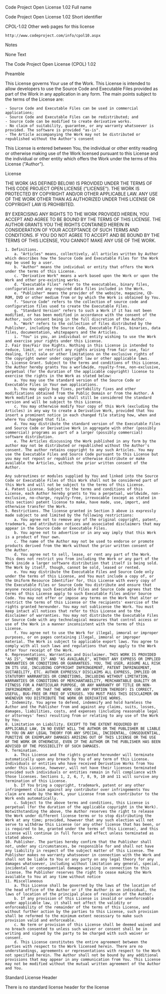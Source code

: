Code Project Open License 1.02
Full name

Code Project Open License 1.02
Short identifier

CPOL-1.02
Other web pages for this license

    http://www.codeproject.com/info/cpol10.aspx

Notes

None
Text

The Code Project Open License (CPOL) 1.02

Preamble

This License governs Your use of the Work. This License is intended to allow developers to use the Source Code and Executable Files provided as part of the Work in any application in any form.
The main points subject to the terms of the License are:

    - Source Code and Executable Files can be used in commercial applications;
    - Source Code and Executable Files can be redistributed; and
    - Source Code can be modified to create derivative works.
    - No claim of suitability, guarantee, or any warranty whatsoever is provided. The software is provided "as-is".
    - The Article accompanying the Work may not be distributed or republished without the Author's consent

This License is entered between You, the individual or other entity reading or otherwise making use of the Work licensed pursuant to this License and the individual or other entity which offers the Work under the terms of this License ("Author").

License

THE WORK (AS DEFINED BELOW) IS PROVIDED UNDER THE TERMS OF THIS CODE PROJECT OPEN LICENSE ("LICENSE"). THE WORK IS PROTECTED BY COPYRIGHT AND/OR OTHER APPLICABLE LAW. ANY USE OF THE WORK OTHER THAN AS AUTHORIZED UNDER THIS LICENSE OR COPYRIGHT LAW IS PROHIBITED.

BY EXERCISING ANY RIGHTS TO THE WORK PROVIDED HEREIN, YOU ACCEPT AND AGREE TO BE BOUND BY THE TERMS OF THIS LICENSE. THE AUTHOR GRANTS YOU THE RIGHTS CONTAINED HEREIN IN CONSIDERATION OF YOUR ACCEPTANCE OF SUCH TERMS AND CONDITIONS. IF YOU DO NOT AGREE TO ACCEPT AND BE BOUND BY THE TERMS OF THIS LICENSE, YOU CANNOT MAKE ANY USE OF THE WORK.

    1. Definitions.
        a. "Articles" means, collectively, all articles written by Author which describes how the Source Code and Executable Files for the Work may be used by a user.
        b. "Author" means the individual or entity that offers the Work under the terms of this License.
        c. "Derivative Work" means a work based upon the Work or upon the Work and other pre-existing works.
        d. "Executable Files" refer to the executables, binary files, configuration and any required data files included in the Work.
        e. "Publisher" means the provider of the website, magazine, CD-ROM, DVD or other medium from or by which the Work is obtained by You.
        f. "Source Code" refers to the collection of source code and configuration files used to create the Executable Files.
        g. "Standard Version" refers to such a Work if it has not been modified, or has been modified in accordance with the consent of the Author, such consent being in the full discretion of the Author.
        h. "Work" refers to the collection of files distributed by the Publisher, including the Source Code, Executable Files, binaries, data files, documentation, whitepapers and the Articles.
        i. "You" is you, an individual or entity wishing to use the Work and exercise your rights under this License.
    2. Fair Use/Fair Use Rights. Nothing in this License is intended to reduce, limit, or restrict any rights arising from fair use, fair dealing, first sale or other limitations on the exclusive rights of the copyright owner under copyright law or other applicable laws.
    3. License Grant. Subject to the terms and conditions of this License, the Author hereby grants You a worldwide, royalty-free, non-exclusive, perpetual (for the duration of the applicable copyright) license to exercise the rights in the Work as stated below:
        a. You may use the standard version of the Source Code or Executable Files in Your own applications.
        b. You may apply bug fixes, portability fixes and other modifications obtained from the Public Domain or from the Author. A Work modified in such a way shall still be considered the standard version and will be subject to this License.
        c. You may otherwise modify Your copy of this Work (excluding the Articles) in any way to create a Derivative Work, provided that You insert a prominent notice in each changed file stating how, when and where You changed that file.
        d. You may distribute the standard version of the Executable Files and Source Code or Derivative Work in aggregate with other (possibly commercial) programs as part of a larger (possibly commercial) software distribution.
        e. The Articles discussing the Work published in any form by the author may not be distributed or republished without the Author's consent. The author retains copyright to any such Articles. You may use the Executable Files and Source Code pursuant to this License but you may not repost or republish or otherwise distribute or make available the Articles, without the prior written consent of the Author.

    Any subroutines or modules supplied by You and linked into the Source Code or Executable Files of this Work shall not be considered part of this Work and will not be subject to the terms of this License.
    4. Patent License. Subject to the terms and conditions of this License, each Author hereby grants to You a perpetual, worldwide, non-exclusive, no-charge, royalty-free, irrevocable (except as stated in this section) patent license to make, have made, use, import, and otherwise transfer the Work.
    5. Restrictions. The license granted in Section 3 above is expressly made subject to and limited by the following restrictions:
        a. You agree not to remove any of the original copyright, patent, trademark, and attribution notices and associated disclaimers that may appear in the Source Code or Executable Files.
        b. You agree not to advertise or in any way imply that this Work is a product of Your own.
        c. The name of the Author may not be used to endorse or promote products derived from the Work without the prior written consent of the Author.
        d. You agree not to sell, lease, or rent any part of the Work. This does not restrict you from including the Work or any part of the Work inside a larger software distribution that itself is being sold. The Work by itself, though, cannot be sold, leased or rented.
        e. You may distribute the Executable Files and Source Code only under the terms of this License, and You must include a copy of, or the Uniform Resource Identifier for, this License with every copy of the Executable Files or Source Code You distribute and ensure that anyone receiving such Executable Files and Source Code agrees that the terms of this License apply to such Executable Files and/or Source Code. You may not offer or impose any terms on the Work that alter or restrict the terms of this License or the recipients' exercise of the rights granted hereunder. You may not sublicense the Work. You must keep intact all notices that refer to this License and to the disclaimer of warranties. You may not distribute the Executable Files or Source Code with any technological measures that control access or use of the Work in a manner inconsistent with the terms of this License.
        f. You agree not to use the Work for illegal, immoral or improper purposes, or on pages containing illegal, immoral or improper material. The Work is subject to applicable export laws. You agree to comply with all such laws and regulations that may apply to the Work after Your receipt of the Work.
    6. Representations, Warranties and Disclaimer. THIS WORK IS PROVIDED "AS IS", "WHERE IS" AND "AS AVAILABLE", WITHOUT ANY EXPRESS OR IMPLIED WARRANTIES OR CONDITIONS OR GUARANTEES. YOU, THE USER, ASSUME ALL RISK IN ITS USE, INCLUDING COPYRIGHT INFRINGEMENT, PATENT INFRINGEMENT, SUITABILITY, ETC. AUTHOR EXPRESSLY DISCLAIMS ALL EXPRESS, IMPLIED OR STATUTORY WARRANTIES OR CONDITIONS, INCLUDING WITHOUT LIMITATION, WARRANTIES OR CONDITIONS OF MERCHANTABILITY, MERCHANTABLE QUALITY OR FITNESS FOR A PARTICULAR PURPOSE, OR ANY WARRANTY OF TITLE OR NON-INFRINGEMENT, OR THAT THE WORK (OR ANY PORTION THEREOF) IS CORRECT, USEFUL, BUG-FREE OR FREE OF VIRUSES. YOU MUST PASS THIS DISCLAIMER ON WHENEVER YOU DISTRIBUTE THE WORK OR DERIVATIVE WORKS.
    7. Indemnity. You agree to defend, indemnify and hold harmless the Author and the Publisher from and against any claims, suits, losses, damages, liabilities, costs, and expenses (including reasonable legal or attorneys' fees) resulting from or relating to any use of the Work by You.
    8. Limitation on Liability. EXCEPT TO THE EXTENT REQUIRED BY APPLICABLE LAW, IN NO EVENT WILL THE AUTHOR OR THE PUBLISHER BE LIABLE TO YOU ON ANY LEGAL THEORY FOR ANY SPECIAL, INCIDENTAL, CONSEQUENTIAL, PUNITIVE OR EXEMPLARY DAMAGES ARISING OUT OF THIS LICENSE OR THE USE OF THE WORK OR OTHERWISE, EVEN IF THE AUTHOR OR THE PUBLISHER HAS BEEN ADVISED OF THE POSSIBILITY OF SUCH DAMAGES.
    9. Termination.
        a. This License and the rights granted hereunder will terminate automatically upon any breach by You of any term of this License. Individuals or entities who have received Derivative Works from You under this License, however, will not have their licenses terminated provided such individuals or entities remain in full compliance with those licenses. Sections 1, 2, 6, 7, 8, 9, 10 and 11 will survive any termination of this License.
        b. If You bring a copyright, trademark, patent or any other infringement claim against any contributor over infringements You claim are made by the Work, your License from such contributor to the Work ends automatically.
        c. Subject to the above terms and conditions, this License is perpetual (for the duration of the applicable copyright in the Work). Notwithstanding the above, the Author reserves the right to release the Work under different license terms or to stop distributing the Work at any time; provided, however that any such election will not serve to withdraw this License (or any other license that has been, or is required to be, granted under the terms of this License), and this License will continue in full force and effect unless terminated as stated above.
    10. Publisher. The parties hereby confirm that the Publisher shall not, under any circumstances, be responsible for and shall not have any liability in respect of the subject matter of this License. The Publisher makes no warranty whatsoever in connection with the Work and shall not be liable to You or any party on any legal theory for any damages whatsoever, including without limitation any general, special, incidental or consequential damages arising in connection to this license. The Publisher reserves the right to cease making the Work available to You at any time without notice
    11. Miscellaneous
        a. This License shall be governed by the laws of the location of the head office of the Author or if the Author is an individual, the laws of location of the principal place of residence of the Author.
        b. If any provision of this License is invalid or unenforceable under applicable law, it shall not affect the validity or enforceability of the remainder of the terms of this License, and without further action by the parties to this License, such provision shall be reformed to the minimum extent necessary to make such provision valid and enforceable.
        c. No term or provision of this License shall be deemed waived and no breach consented to unless such waiver or consent shall be in writing and signed by the party to be charged with such waiver or consent.
        d. This License constitutes the entire agreement between the parties with respect to the Work licensed herein. There are no understandings, agreements or representations with respect to the Work not specified herein. The Author shall not be bound by any additional provisions that may appear in any communication from You. This License may not be modified without the mutual written agreement of the Author and You.

Standard License Header

There is no standard license header for the license
